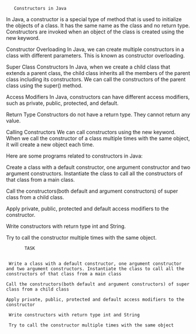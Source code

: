 

       Constructors in Java
In Java, a constructor is a special type of method that is used to initialize the objects of a class. It has the same name as the class and no return type. Constructors are invoked when an object of the class is created using the new keyword.

Constructor Overloading
In Java, we can create multiple constructors in a class with different parameters. This is known as constructor overloading.

Super Class Constructors
In Java, when we create a child class that extends a parent class, the child class inherits all the members of the parent class including its constructors. We can call the constructors of the parent class using the super() method.

Access Modifiers
In Java, constructors can have different access modifiers, such as private, public, protected, and default.

Return Type
Constructors do not have a return type. They cannot return any value.

Calling Constructors
We can call constructors using the new keyword. When we call the constructor of a class multiple times with the same object, it will create a new object each time.

Here are some programs related to constructors in Java:

Create a class with a default constructor, one argument constructor and two argument constructors. Instantiate the class to call all the constructors of that class from a main class.

Call the constructors(both default and argument constructors) of super class from a child class.

Apply private, public, protected and default access modifiers to the constructor.

Write constructors with return type int and String.

Try to call the constructor multiple times with the same object.

           TASK
    

     Write a class with a default constructor, one argument constructor and two argument constructors. Instantiate the class to call all the constructors of that class from a main class

    Call the constructors(both default and argument constructors) of super class from a child class

    Apply private, public, protected and default access modifiers to the constructor

     Write constructors with return type int and String

     Try to call the constructor multiple times with the same object
